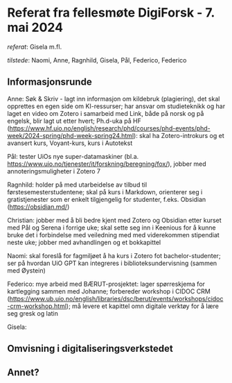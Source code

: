 # Referat fra fellesmøte DigiForsk - 7. mai 2024

*referat*: Gisela m.fl.

*tilstede*:  Naomi, Anne, Ragnhild, Gisela, Pål, Federico, Federico

## Informasjonsrunde

Anne: Søk & Skriv - lagt inn informasjon om kildebruk (plagiering), det skal opprettes en egen side om KI-ressurser; har ansvar om studieteknikk og har laget en video om Zotero i samarbeid med Link, både på norsk og på engelsk, blir lagt ut etter hvert; Ph.d-uka på HF (https://www.hf.uio.no/english/research/phd/courses/phd-events/phd-week/2024-spring/phd-week-spring24.html): skal ha Zotero-introkurs og et avansert kurs, Voyant-kurs, kurs i Autotekst
 
Pål: tester UiOs nye super-datamaskiner (bl.a. https://www.uio.no/tjenester/it/forskning/beregning/fox/), jobber med annoteringsmuligheter i Zotero 7

Ragnhild: holder på med utarbeidelse av tilbud til førstesemesterstudentene; skal på kurs i Markdown, orienterer seg i gratistjenester som er enkelt tilgjengelig for studenter, f.eks. Obsidian (https://obsidian.md/)

Christian: jobber med å bli bedre kjent med Zotero og Obsidian etter kurset med Pål og Serena i forrige uke; skal sette seg inn i Keenious for å kunne bruke det i forbindelse med veiledning med med viderekommen stipendiat neste uke; jobber med avhandlingen og et bokkapittel

Naomi: skal foreslå for fagmiljøet å ha kurs i Zotero fot bachelor-studenter; ser på hvordan UiO GPT kan integreres i biblioteksundervisning (sammen med Øystein)

Federico: mye arbeid med BÆRUT-prosjektet: lager spørreskjema for kartlegging sammen med Johanne; forbereder workshop i CIDOC CRM (https://www.ub.uio.no/english/libraries/dsc/berut/events/workshops/cidoc-crm-workshop.html); må levere et kapittel omn digitale verktøy for å lære seg gresk og latin

Gisela: 



## Omvisning i digitaliseringsverkstedet


## Annet?
